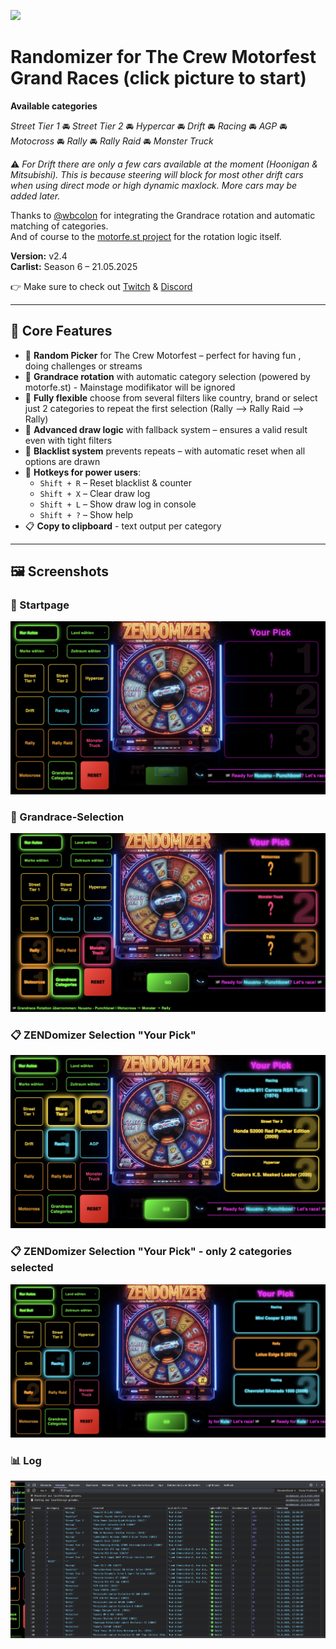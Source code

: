 [<img src="https://github.com/user-attachments/assets/f32ae56e-248a-4780-9c39-da9c1b17f73e" width="360">](https://shogun160.github.io/TCM-ZEN_DOMIZER/zendomizer.html)

# **Randomizer for The Crew Motorfest Grand Races** (click picture to start)

**Available categories**
   
*Street Tier 1*    🚘     *Street Tier 2*    🚘     *Hypercar*    🚘     *Drift*        🚘     *Racing*    🚘  *AGP*              🚘     *Motocross*        🚘     *Rally*      🚘      *Rally Raid*   🚘     *Monster Truck*

⚠️ *For Drift there are only a few cars available at the moment (Hoonigan & Mitsubishi). This is because steering will block for most other drift cars when using direct mode or high dynamic maxlock. More cars may be added later.*

Thanks to [@wbcolon](https://github.com/wbcolon) for integrating the Grandrace rotation and automatic matching of categories.  
And of course to the [motorfe.st project](https://github.com/calamity-inc/motorfe.st/) for the rotation logic itself.

**Version:** v2.4  
**Carlist:** Season 6 – 21.05.2025

👉 Make sure to check out [Twitch](https://www.twitch.tv/xthepapapyr0) & [Discord](https://discord.gg/mJKXNPTG)

---

## 🔧 Core Features

- 🎰 **Random Picker** for The Crew Motorfest – perfect for having fun , doing challenges or streams
- 🏁 **Grandrace rotation** with automatic category selection (powered by motorfe.st) - Mainstage modifikator will be ignored
- 🧠 **Fully flexible** choose from several filters like country, brand or select just 2 categories to repeat the first selection (Rally --> Rally Raid --> Rally)
- 🎯 **Advanced draw logic** with fallback system – ensures a valid result even with tight filters
- 🔁 **Blacklist system** prevents repeats – with automatic reset when all options are drawn
- 🧹 **Hotkeys for power users**:
  - `Shift + R` – Reset blacklist & counter  
  - `Shift + X` – Clear draw log  
  - `Shift + L` – Show draw log in console  
  - `Shift + ?` – Show help  
- 📋 **Copy to clipboard** - text output per category

---

## 🖼️ Screenshots

### 🏁 Startpage
![Zendomizer Startpage](assets/pic/Zendomizer_startpage.png)

### 🎯 Grandrace-Selection
![Zendomizer Grandrace Selection](assets/pic/ZENdomizer_cat_selected.png)

### 📋 ZENDomizer Selection "Your Pick"
![Zendomizer Clipboard Result](assets/pic/ZENdomizer_selection.png)

### 📋 ZENDomizer Selection "Your Pick" - only 2 categories selected
![Zendomizer Clipboard Result](assets/pic/ZENdomizer_2cat_selection.png)

### 📊 Log
![Zendomizer DevLog](assets/pic/ZENdomizer_DevCon_Log.png)
